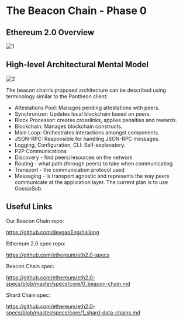 # The Beacon Chain - Phase 0

## Ethereum 2.0 Overview

![1]

## High-level Architectural Mental Model

![2]

The beacon chain’s proposed architecture can be described using terminology similar to the Pantheon client:

- Attestations Pool: Manages pending attestations with peers.
- Synchronizer: Updates local blockchain based on peers.
- Block Processor: creates crosslinks, applies penalties and rewards.
- Blockchain: Manages blockchain constructs.
- Main Loop: Orchestrates interactions amongst components.
- JSON-RPC: Responsible for handling JSON-RPC messages.
- Logging, Configuration, CLI: Self-explanatory.
- P2P Communications
- Discovery - find peers/resources on the network
- Routing - what path (through peers) to take when communicating
- Transport - the communication protocol used
- Messaging - is transport agnostic and represents the way peers communicate at the application layer.  The current plan is to use GossipSub.

## Useful Links

Our Beacon Chain repo:

https://github.com/devgaoEng/hailong

Ethereum 2.0 spec repo: 

https://github.com/ethereum/eth2.0-specs

Beacon Chain spec:

https://github.com/ethereum/eth2.0-specs/blob/master/specs/core/0_beacon-chain.md

Shard Chain spec: 

https://github.com/ethereum/eth2.0-specs/blob/master/specs/core/1_shard-data-chains.md


[1]: https://lh3.googleusercontent.com/StqAtpKiDwwTN3sWPT2dE-HtsArBDMtUw3IleW6jnzOz-ltDxr53GWzjMbBdsDCRJJwJjnBGVJo4n1T4yDUBRXLT5mJPWF3QrkKAc05b

[2]: https://lh5.googleusercontent.com/-QH_xFUh87_NYDHAWNB2OalCWQ9EWjAVO_YTcP3GhtEvAjCuVI-VAiekYt-ehFIj76AG4yPpZ0sw1O5jK2XQ1OjQvz5C3Y_pfGyQcqPM
